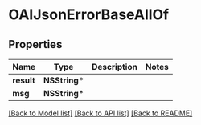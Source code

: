 # OAIJsonErrorBaseAllOf

## Properties
Name | Type | Description | Notes
------------ | ------------- | ------------- | -------------
**result** | **NSString*** |  | 
**msg** | **NSString*** |  | 

[[Back to Model list]](../README.md#documentation-for-models) [[Back to API list]](../README.md#documentation-for-api-endpoints) [[Back to README]](../README.md)


